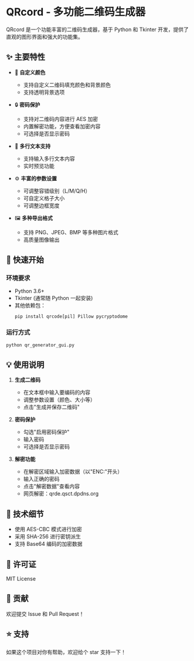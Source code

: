 # QRcord - 多功能二维码生成器

QRcord 是一个功能丰富的二维码生成器，基于 Python 和 Tkinter 开发，提供了直观的图形界面和强大的功能集。

## ✨ 主要特性

- 🎨 **自定义颜色**
  - 支持自定义二维码填充颜色和背景颜色
  - 支持透明背景选项

- 🔒 **密码保护**
  - 支持对二维码内容进行 AES 加密
  - 内置解密功能，方便查看加密内容
  - 可选择是否显示密码

- 📝 **多行文本支持**
  - 支持输入多行文本内容
  - 实时预览功能

- ⚙️ **丰富的参数设置**
  - 可调整容错级别（L/M/Q/H）
  - 可自定义格子大小
  - 可调整边框宽度

- 🖼️ **多种导出格式**
  - 支持 PNG、JPEG、BMP 等多种图片格式
  - 高质量图像输出

## 🚀 快速开始

### 环境要求
- Python 3.6+
- Tkinter (通常随 Python 一起安装)
- 其他依赖包：
  ```
  pip install qrcode[pil] Pillow pycryptodome
  ```

### 运行方式
```bash
python qr_generator_gui.py
```

## 💡 使用说明

1. **生成二维码**
   - 在文本框中输入要编码的内容
   - 调整参数设置（颜色、大小等）
   - 点击"生成并保存二维码"

2. **密码保护**
   - 勾选"启用密码保护"
   - 输入密码
   - 可选择是否显示密码

3. **解密功能**
   - 在解密区域输入加密数据（以"ENC:"开头）
   - 输入正确的密码
   - 点击"解密数据"查看内容
   - 网页解密：qrde.qsct.dpdns.org

## 🔧 技术细节

- 使用 AES-CBC 模式进行加密
- 采用 SHA-256 进行密钥派生
- 支持 Base64 编码的加密数据

## 📝 许可证

MIT License

## 🤝 贡献

欢迎提交 Issue 和 Pull Request！

## ⭐ 支持

如果这个项目对你有帮助，欢迎给个 star 支持一下！